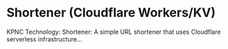 
# Shortener (Cloudflare Workers/KV)

KPNC Technology: Shortener: A simple URL shortener that uses Cloudflare serverless infrastructure...
